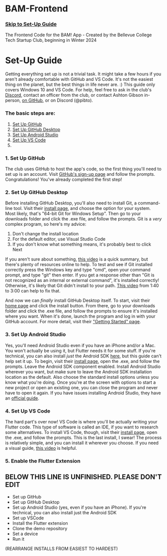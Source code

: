 # BAM-Frontend
### [Skip to Set-Up Guide](#set-up-guide)
  The Frontend Code for the BAM! App - Created by the Bellevue College Tech Startup Club, beginning in Winter 2024


# Set-Up Guide
Getting everything set up is not a trivial task. It might take a few hours if you aren't already comfortable with GitHub and VS Code. It's not the easiest thing on the planet, but the best things in life never are. :) This guide only covers Windows 10 and VS Code. For help, feel free to ask in the club's [Discord](https://discord.gg/Dw8dHZEDmu), contact an officer from the club, or contact Ashton Gibson in-person, [on GitHub](https://github.com/homeless-field), or on Discord (@pibto).
### The basic steps are:
1. [Set Up GitHub](#set-up-github)
2. [Set Up GitHub Desktop](#set-up-github-desktop)
3. [Set Up Android Studio](#set-up-android-studio)
4. [Set Up VS Code](#set-up-vs-code)
5. 

### 1. Set Up GitHub
The club uses GitHub to host the app's code, so the first thing you'll need to set up is an account. Visit [GitHub's sign-up page](https://github.com/signup) and follow the prompts. Congratulations! You've already completed the first step!

### 2. Set Up GitHub Desktop
Before installing GitHub Desktop, you'll also need to install Git, a command-line tool. Visit their [install page](https://git-scm.com/download/win), and choose the option for your system. Most likely, that's "64-bit Git for Windows Setup". Then go to your downloads folder and click the .exe file, and follow the prompts. Git is a _very_ complex program, so here's my advice:
1. Don't change the install location
2. For the default editor, use Visual Studio Code
3. If you don't know what something means, it's probably best to click Next
     
If you aren't sure about something, [this video](https://www.youtube.com/watch?v=RsNsYvYDyTc) is a quick summary, but there's plenty of resources online to help. To test and see if Git installed correctly press the Windows key and type "cmd", open your command prompt, and type "git" then enter. If you get a response other than "Git is not recognized as an internal or external command", it's installed correctly! Otherwise, it's likely that Git didn't install to your path. [This video](https://www.youtube.com/watch?v=lt9oDAvpG4I) from 1:40 to 3:00 can help to fix that.

And now we can _finally_ install GitHub Desktop itself. To start, visit their [home page](https://desktop.github.com) and click the install button. From there, go to your downloads folder and click the .exe file, and follow the prompts to ensure it's installed where you want. When it's done, launch the program and log in with your GitHub account. For more detail, visit their ["Getting Started" page](https://docs.github.com/en/desktop/overview/getting-started-with-github-desktop).

### 3. Set Up Android Studio
Yes, you'll need Android Studio even if you have an iPhone and/or a Mac. You won't actually be using it, but Flutter needs it for some stuff. If you're technical, you can also install _just_ the Android SDK [here](https://developer.android.com/studio/index.html#command-line-tools-only), but this guide can't help set it up. To begin, visit their [install page](https://developer.android.com/studio), open the .exe, and follow the prompts. Leave the Android SDK component enabled. Install Android Studio wherever you want, but make sure to leave the Android SDK installation location as the default. Also choose the standard install options unless you know what you're doing. Once you're at the screen with options to start a new project or open an existing one, you can close the program and never have to open it again. If you have issues installing Android Studio, they have an [official guide](https://developer.android.com/studio/install).

### 4. Set Up VS Code
The hard part's over now! VS Code is where you'll be actually writing your Flutter code. This type of software is called an IDE, if you want to research some alternatives. To install VS Code, though, visit their [install page](https://code.visualstudio.com/download), open the .exe, and follow the prompts. This is the last install, I swear! The process is relatively simple, and you can install it wherever you choose. If you need a visual guide, [this video](https://www.youtube.com/watch?v=HxJXKFxhah4) is helpful.

### 5. Enable the Flutter Extension


BELOW THIS LINE IS UNFINISHED. PLEASE DON'T EDIT
---
- Set up GitHub
- Set up GitHub Desktop
- Set up Android Studio (yes, even if you have an iPhone). If you're technical, you can also install just the Android SDK
- Set up VSCode
- Install the Flutter extension
- Clone the demo repository
- Set a device
- Run it

(REARRANGE INSTALLS FROM EASIEST TO HARDEST)
